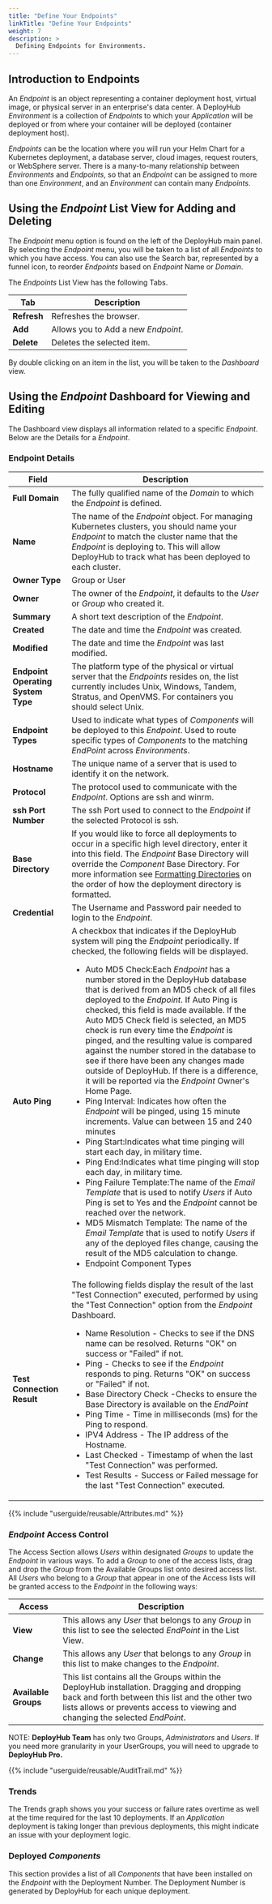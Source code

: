 ```yaml
---
title: "Define Your Endpoints"
linkTitle: "Define Your Endpoints"
weight: 7
description: >
  Defining Endpoints for Environments.
---
```

## Introduction to Endpoints

An _Endpoint_ is an object representing a container deployment host, virtual image, or physical server in an enterprise's data center. A DeployHub _Environment_ is a collection of _Endpoints_ to which your _Application_ will be deployed or from where your container will be deployed (container deployment host).

_Endpoints_ can be the location where you will run your Helm Chart for a Kubernetes deployment, a database server, cloud images, request routers, or WebSphere server. There is a many-to-many relationship between _Environments_ and _Endpoints_, so that an _Endpoint_ can be assigned to more than one _Environment_, and an _Environment_ can contain many _Endpoints_.

## Using the _Endpoint_ List View for Adding and Deleting

The _Endpoint_ menu option is found on the left of the DeployHub main panel. By selecting the _Endpoint_ menu, you will be taken to a list of all _Endpoints_ to which you have access. You can also use the Search bar, represented by a funnel icon, to reorder _Endpoints_ based on _Endpoint_ Name or _Domain_.

The _Endpoints_ List View has the following Tabs.

| Tab | Description |
| --- | --- |
|**Refresh** | Refreshes the browser. |
| **Add** | Allows you to Add a new _Endpoint_. |
| **Delete** | Deletes the selected item. |

By double clicking on an item in the list, you will be taken to the _Dashboard_ view.

## Using the _Endpoint_ Dashboard for Viewing and Editing

The Dashboard view displays all information related to a specific _Endpoint_.  Below are the Details for a _Endpoint_.

### Endpoint Details

| Field | Description |
| --- | --- |
| **Full Domain** | The fully qualified name of the _Domain_ to which the _Endpoint_ is defined.|
| **Name** | The name of the _Endpoint_ object. For managing Kubernetes clusters, you should name your _Endpoint_ to match the cluster name that the _Endpoint_ is deploying to.  This will allow DeployHub to track what has been deployed to each cluster.  |
| **Owner Type** | Group or User |
| **Owner** | The owner of the _Endpoint_, it defaults to the _User_ or _Group_ who created it. |
| **Summary** | A short text description of the _Endpoint_. |
| **Created** | The date and time the _Endpoint_ was created. |
| **Modified**| The date and time the _Endpoint_ was last modified. |
| **Endpoint Operating System Type** | The platform type of the physical or virtual server that the _Endpoints_ resides on, the list currently includes Unix, Windows, Tandem, Stratus, and OpenVMS. For containers you should select Unix. |
| **Endpoint Types** | Used to indicate what types of _Components_ will be deployed to this _Endpoint_.  Used to route specific types of _Components_ to the matching _EndPoint_ across _Environments_.|
| **Hostname**| The unique name of a server that is used to identify it on the network. |
| **Protocol** | The protocol used to communicate with the _Endpoint_. Options are ssh and winrm. |
| **ssh Port Number** | The ssh Port used to connect to the _Endpoint_ if the selected Protocol is ssh. |
| **Base Directory** | If you would like to force all deployments to occur in a specific high level directory, enter it into this field. The _Endpoint_ Base Directory will override the _Component_ Base Directory. For more information see [Formatting Directories](/userguide/publishing-components/2-define-components/#formatting-of-the-deployment-directory-with-base-and-target-directories-for-database-and-application-file-deployments) on the order of how the deployment directory is formatted.|
| **Credential** | The Username and Password pair needed to login to the _Endpoint_. |
| **Auto Ping** | A checkbox that indicates if the DeployHub system will ping the _Endpoint_ periodically. If checked, the following fields will be displayed. <ul><li>Auto MD5 Check:Each _Endpoint_ has a number stored in the DeployHub database that is derived from an MD5 check of all files deployed to the _Endpoint_. If Auto Ping is checked, this field is made available. If the Auto MD5 Check field is selected, an MD5 check is run every time the _Endpoint_ is pinged, and the resulting value is compared against the number stored in the database to see if there have been any changes made outside of DeployHub. If there is a difference, it will be reported via the _Endpoint_ Owner's Home Page. </li> <li>Ping Interval: Indicates how often the _Endpoint_ will be pinged, using 15 minute increments. Value can between 15 and 240 minutes</li><li> Ping Start:Indicates what time pinging will start each day, in military time.</li><li>Ping End:Indicates what time pinging will stop each day, in military time.</li><li>Ping Failure Template:The name of the _Email Template_ that is used to notify _Users_ if Auto Ping is set to Yes and the _Endpoint_ cannot be reached over the network. </li><li>MD5 Mismatch Template: The name of the _Email Template_ that is used to notify _Users_ if any of the deployed files change, causing the result of the MD5 calculation to change.</li><li>Endpoint Component Types</ul>|
|**Test Connection Result**| The following fields display the result of the last "Test Connection" executed, performed by using the "Test Connection" option from the _Endpoint_ Dashboard.<ul><li>Name Resolution - Checks to see if the DNS name can be resolved. Returns "OK" on success or "Failed" if not. </li><li> Ping - Checks to see if the _Endpoint_ responds to ping. Returns "OK" on success or "Failed" if not.</li><li>Base Directory Check -Checks to ensure the Base Directory is available on the _EndPoint_ </li><li>Ping Time - Time in milliseconds (ms) for the Ping to respond.</li><li>IPV4 Address - The IP address of the Hostname.</li><li>Last Checked - Timestamp of when the last "Test Connection" was performed.</li><li>Test Results - Success or Failed message for the last "Test Connection" executed.</li></ul>|

{{% include "userguide/reusable/Attributes.md" %}}

### _Endpoint_ Access Control

The Access Section allows _Users_ within designated _Groups_ to update the _Endpoint_ in various ways. To add a _Group_ to one of the access lists, drag and drop the _Group_ from the Available Groups list onto desired access list. All _Users_ who belong to a _Group_ that appear in one of the Access lists will be granted access to the _Endpoint_ in the following ways:

| Access | Description |
| --- | --- |
|**View**| This allows any _User_ that belongs to any _Group_ in this list to see the selected _EndPoint_ in the List View. |
|**Change**| This allows any _User_ that belongs to any _Group_ in this list to make changes to the _Endpoint_. |
|**Available Groups**|This list contains all the Groups within the DeployHub installation. Dragging and dropping back and forth between this list and the other two lists allows or prevents access to viewing and changing the selected _EndPoint_.

NOTE: **DeployHub Team** has only two Groups, _Administrators_ and _Users_. If you need more granularity in your UserGroups, you will need to upgrade to **DeployHub Pro.**

{{% include "userguide/reusable/AuditTrail.md" %}}

### Trends

The Trends graph shows you your success or failure rates overtime as well at the time required for the last 10 deployments. If an _Application_ deployment is taking longer than previous deployments, this might indicate an issue with your deployment logic.

### Deployed _Components_

This section provides a list of all _Components_ that have been installed on the _Endpoint_ with the Deployment Number. The Deployment Number is generated by DeployHub for each unique deployment.
